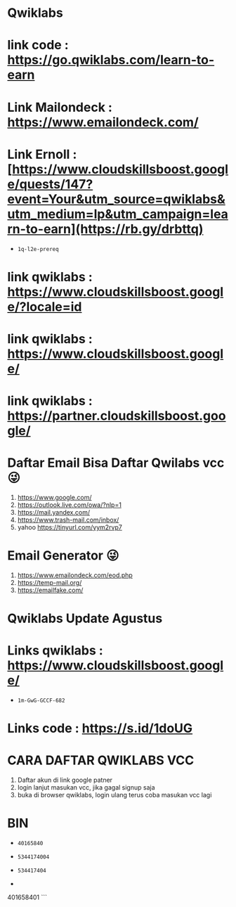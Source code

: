 # Qwiklabs

# link code : https://go.qwiklabs.com/learn-to-earn
# Link Mailondeck : https://www.emailondeck.com/
# Link Ernoll : [https://www.cloudskillsboost.google/quests/147?event=Your&utm_source=qwiklabs&utm_medium=lp&utm_campaign=learn-to-earn](https://rb.gy/drbttq)
-  ```console  
   1q-l2e-prereq
    ```
# link qwiklabs : https://www.cloudskillsboost.google/?locale=id
# link qwiklabs : https://www.cloudskillsboost.google/ 
# link qwiklabs : https://partner.cloudskillsboost.google/ 

# Daftar Email Bisa Daftar Qwilabs vcc 😜

1. https://www.google.com/
2. https://outlook.live.com/owa/?nlp=1
3. https://mail.yandex.com/
4. https://www.trash-mail.com/inbox/
5. yahoo https://tinyurl.com/yym2rvp7

# Email Generator 😜
1. https://www.emailondeck.com/eod.php
2. https://temp-mail.org/
3. https://emailfake.com/

# Qwiklabs Update Agustus

# Links qwiklabs : https://www.cloudskillsboost.google/
-  ```console  
   1m-GwG-GCCF-682
    ```
# Links code : https://s.id/1doUG

# CARA DAFTAR QWIKLABS VCC 

1. Daftar akun di link google patner
2. login lanjut masukan vcc, jika gagal signup saja
3. buka di browser qwiklabs, login ulang terus coba masukan vcc lagi

# BIN
-  ```console  
   40165840
    ```
-  ```console  
   5344174004
    ```
-  ```console  
   534417404
    ```
-  ```console  
  401658401
    ```
